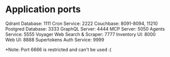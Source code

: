 # Application ports

Qdrant Database: 1111
Cron Service: 2222
Couchbase: 8091-8094, 11210
Postgred Database: 3333
GraphQL Server: 4444
MCP Server: 5050
Agents Service: 5555
Voyager Web Search & Scraper: 7777
Inventory UI: 8000
Web UI: 8888
Supertokens Auth Service: 9999

*Note: Port 6666 is restricted and can't be used :(